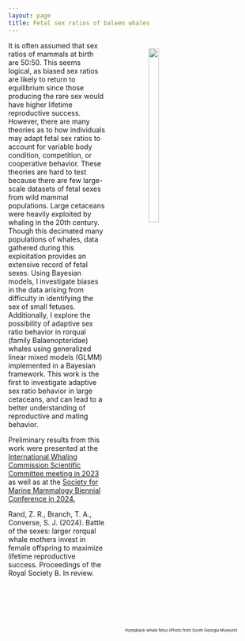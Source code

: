 ```yaml
---
layout: page
title: Fetal sex ratios of baleen whales
---
```


<figure style="text-align: right; float: right">
  <img style="display: block; " src="https://zoer27.github.io/assets/img/humpbackfetus.jpeg" width = "30%">
  <figcaption style = "font-size:8px;"> Humpback whale fetus (Photo from South Georgia Museum)</figcaption>
</figure>


It is often assumed that sex ratios of mammals at birth are 50:50. This seems logical, as biased sex ratios are likely to return to equilibrium since those producing the rare sex would have higher lifetime reproductive success. However, there are many theories as to how individuals may adapt fetal sex ratios to account for variable body condition, competition, or cooperative behavior. These theories are hard to test because there are few large-scale datasets of fetal sexes from wild mammal populations. Large cetaceans were heavily exploited by whaling in the 20th century. Though this decimated many populations of whales, data gathered during this exploitation provides an extensive record of fetal sexes. Using Bayesian models, I investigate biases in the data arising from difficulty in identifying the sex of small fetuses. Additionally, I explore the possibility of adaptive sex ratio behavior in rorqual (family Balaenopteridae) whales using generalized linear mixed models (GLMM) implemented in a Bayesian framework. This work is the first to investigate adaptive sex ratio behavior in large cetaceans, and can lead to a better understanding of reproductive and mating behavior.

Preliminary results from this work were presented at the [International Whaling Commission Scientific Committee meeting in 2023](https://archive.iwc.int/pages/download.php?ref=20052&ext=pdf&alternative=6439&noattach=true) as well as at the [Society for Marine Mammalogy Biennial Conference in 2024.](https://github.com/zoer27/rorqual-whale-fetal-sex-ratios/blob/main/Poster_SMM2024.pdf)

Rand, Z. R., Branch, T. A., Converse, S. J. (2024). Battle of the sexes: larger rorqual whale mothers invest in female offspring to maximize lifetime reproductive success. Proceedings of the Royal Society B. In review.
 


